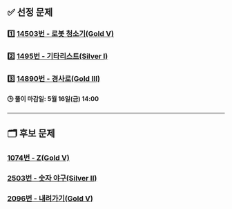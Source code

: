 ## ✅ 선정 문제


### 1️⃣ [14503번 - 로봇 청소기(Gold V)](https://www.acmicpc.net/problem/14503)

### 2️⃣ [1495번 - 기타리스트(Silver I)](https://www.acmicpc.net/problem/1495)

### 3️⃣ [14890번 - 경사로(Gold III)](https://www.acmicpc.net/problem/14890)

#### 🕒 풀이 마감일: 5월 16일(금) 14:00

---

## 🗂️ 후보 문제

### [1074번 - Z(Gold V)](https://www.acmicpc.net/problem/1074)

### [2503번 - 숫자 야구(Silver II)](https://www.acmicpc.net/problem/2503)

### [2096번 - 내려가기(Gold V)](https://www.acmicpc.net/problem/2096)
